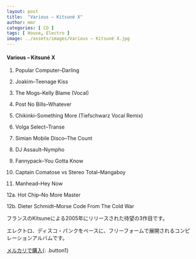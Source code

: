 ```yaml
---
layout: post
title:  "Various – Kitsuné X"
author: mmr
categories: [ CD ]
tags: [ House, Electro ]
image: ../assets/images/Various – Kitsuné X.jpg
---
```


#### Various – Kitsuné X

1. Popular Computer–Darling

2. Joakim–Teenage Kiss

3. The Mogs–Kelly Blame (Vocal)

4. Post No Bills–Whatever

5. Chikinki–Something More (Tiefschwarz Vocal Remix)

6. Volga Select–Transe

7. Simian Mobile Disco–The Count

8. DJ Assault–Nympho

9. Fannypack–You Gotta Know

10. Captain Comatose vs Stereo Total–Mangaboy

11. Manhead–Hey Now

12a. Hot Chip–No More Master

12b. Dieter Schmidt–Morse Code From The Cold War

フランスのKitsuneによる2005年にリリースされた待望の3作目です。

エレクトロ、ディスコ・パンクをベースに、フリーフォームで展開されるコンピレーションアルバムです。

[メルカリで購入](https://jp.mercari.com/item/m55280452092){: .button1}
